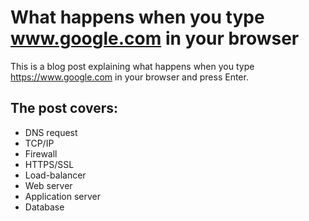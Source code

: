 # What happens when you type www.google.com in your browser
This is a blog post explaining what happens when you type https://www.google.com in your browser and press Enter.

## The post covers:

- DNS request
- TCP/IP
- Firewall
- HTTPS/SSL
- Load-balancer
- Web server
- Application server
- Database
